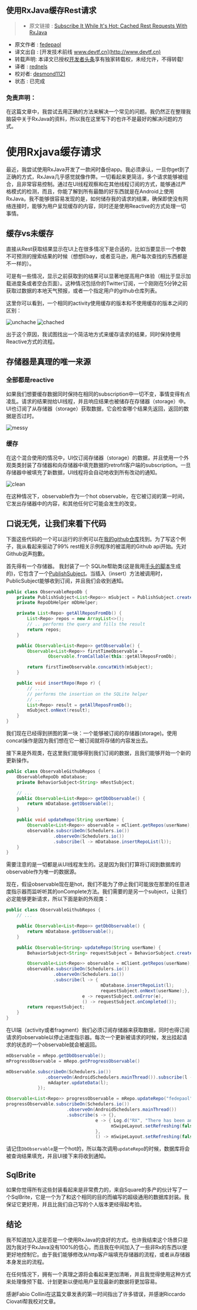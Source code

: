 使用RxJava缓存Rest请求
---

> * 原文链接 : [Subscribe It While It's Hot: Cached Rest Requests With RxJava](http://fedepaol.github.io/blog/2016/01/01/cached-rest-requests-with-rxjava/)
* 原文作者 : [fedepaol](fedepaol.github.io)
* 译文出自 : [开发技术前线 www.devtf.cn](http://www.devtf.cn)
* 转载声明: 本译文已授权[开发者头条](http://toutiao.io/download)享有独家转载权，未经允许，不得转载!
* 译者 : [rednels](https://github.com/rednels) 
* 校对者: [desmond1121](https://github.com/desmond1121)  
* 状态 :  已完成

### 免责声明：

在这篇文章中，我尝试去用正确的方法来解决一个常见的问题。我仍然正在整理我脑袋中关于RxJava的资料，所以我在这里写下的也许不是最好的解决问题的方式。

# 使用Rxjava缓存请求

最近，我尝试使用RxJava开发了一款闲时备份app。我必须承认，一旦你get到了正确的方式，RxJava几乎感觉就像作弊。一切看起来更简洁，多个请求能够被组合，且非常容易控制。通过在UI线程观察和在其他线程订阅的方式，能够通过严格模式的检测，而且，你能了解到所有最酷的好东西就是在Android上使用RxJava。我不能够很容易发现的是，如何储存我的请求的结果，确保即使没有网络连接时，能够为用户呈现缓存的内容，同时还是使用Reactive的方式处理一切事情。

## 缓存vs未缓存

直接从Rest获取结果显示在UI上在很多情况下是合适的，比如当要显示一个参数不可预测的搜索结果的时候（想想Ebay，或者亚马逊，用户每次查找的东西都是不一样的）。

可是有一些情况，显示之前获取到的结果可以显著地提高用户体验（相比于显示加载进度条或者空白页面）。这种情况包括你的Twitter订阅，一个刚刚在5分钟之前获取过数据的本地天气预报，或者一个指定用户的github仓库列表。

这里你可以看到，一个相同的activity使用缓存的版本和不使用缓存的版本之间的区别：

![unchache](http://fedepaol.github.io/images/uncached.gif) ![chached](http://fedepaol.github.io/images/cached.gif)

出于这个原因，我试图找出一个简洁地方式来缓存请求的结果，同时保持使用Reactive方式的流程。

## 存储器是真理的唯一来源

### 全部都是reactive

如果我们想要缓存数据同时保持在相同的subscription中一切不变，事情变得有点凌乱。请求的结果抛给UI线程，并且响应结果也被储存在存储器（storage）中。UI也订阅了从存储器（storage）获取数据，它会检查哪个结果先返回，返回的数据是否过时。

![messy](http://fedepaol.github.io/images/messy.jpg)

### 缓存

在这个混合使用的情况中，UI仅订阅存储器（storage）的数据，并且使用一个外观类类封装了存储器和向存储器中填充数据的retrofit客户端的subscription。一旦存储器中被填充了新数据，UI线程将会自动地收到所有改动的通知。

![clean](http://fedepaol.github.io/images/clean.jpg)

在这种情况下，observable作为一个hot observable，在它被订阅的第一时间，它发出存储器中的内容，和其他任何它可能会发生的改变。

## 口说无凭，让我们来看下代码

下面这些代码的一个可以运行的示例可以在[我的github仓库](https://github.com/fedepaol/RxRestSample)找到。为了写这个例子，我从看起来驱动了99% rest相关示例程序的被滥用的Github api开始。先对Github说声抱歉。

首先得有一个存储器。 我封装了一个 SQLite帮助类(这是我用[手头的脚本](https://github.com/fedepaol/Android-sql-lite-helper)生成的)，它包含了一个[PublishSubject](http://reactivex.io/RxJava/javadoc/rx/subjects/PublishSubject.html)。当插入（insert）方法被调用时，PublicSubject能够收到订阅，并且我们会收到通知。

```java
public class ObservableRepoDb {
    private PublishSubject<List<Repo>> mSubject = PublishSubject.create();
    private RepoDbHelper mDbHelper;

    private List<Repo> getAllReposFromDb() {
        List<Repo> repos = new ArrayList<>();
        // .. performs the query and fills the result
        return repos;
    }

    public Observable<List<Repo>> getObservable() {
        Observable<List<Repo>> firstTimeObservable =
                Observable.fromCallable(this::getAllReposFromDb);

        return firstTimeObservable.concatWith(mSubject);
    }

    public void insertRepo(Repo r) {
        // ...
        // performs the insertion on the SQLite helper
        // ...
        List<Repo> result = getAllReposFromDb();
        mSubject.onNext(result);
    }
}

```

我们现在已经得到拼图的第一块：一个能够被订阅的存储器(storage)。使用concat操作是因为我们想在它一被订阅就将存储的内容发出去。

接下来是外观类，在这里我们能够得到我们订阅的数据，且我们能够开始一个新的更新操作。

```java
public class ObservableGithubRepos {
    ObservableRepoDb mDatabase;
    private BehaviorSubject<String> mRestSubject;

    // ...
    public Observable<List<Repo>> getDbObservable() {
        return mDatabase.getObservable();
    }

    public void updateRepo(String userName) {
        Observable<List<Repo>> observable = mClient.getRepos(userName);
        observable.subscribeOn(Schedulers.io())
                  .observeOn(Schedulers.io())
                  .subscribe(l -> mDatabase.insertRepoList(l));
    }
}
```

需要注意的是一切都是从UI线程发生的。这是因为我们打算将订阅到数据库的observable作为唯一的数据源。

现在，假设observable现在是hot，我们不能为了停止我们可能放在那里的任意进度指示器而监听听其的onComplete方法。我们需要的是另一个subject，让我们必定能够更新请求，所以下面是新的外观类：

```java
public class ObservableGithubRepos {
    // ...

    public Observable<List<Repo>> getDbObservable() {
        return mDatabase.getObservable();
    }

    public Observable<String> updateRepo(String userName) {
        BehaviorSubject<String> requestSubject = BehaviorSubject.create();

        Observable<List<Repo>> observable = mClient.getRepos(userName);
        observable.subscribeOn(Schedulers.io())
                  .observeOn(Schedulers.io())
                  .subscribe(l -> {
                                    mDatabase.insertRepoList(l);
                                    requestSubject.onNext(userName);},
                             e -> requestSubject.onError(e),
                             () -> requestSubject.onCompleted());
        return requestSubject;
    }
}
```

在UI端（activity或者fragment）我们必须订阅存储器来获取数据，同时也得订阅请求的observable以停止进度指示器。每次一个更新被请求的时候，发出挂起请求的状态的一个observable就会被返回。

```java
mObservable = mRepo.getDbObservable();
mProgressObservable = mRepo.getProgressObservable()

mObservable.subscribeOn(Schedulers.io())
               .observeOn(AndroidSchedulers.mainThread()).subscribe(l -> {
                mAdapter.updateData(l);
            });

Observable<List<Repo>> progressObservable = mRepo.updateRepo("fedepaol");
progressObservable.subscribeOn(Schedulers.io())
                       .observeOn(AndroidSchedulers.mainThread())
                       .subscribe(s -> {},
                                  e -> { Log.d("RX", "There has been an error");
                                        mSwipeLayout.setRefreshing(false);
                                  },
                                  () -> mSwipeLayout.setRefreshing(false));
```

请记住`DbObservable`是一个hot的，所以每次调用`updateRepo`的时候，数据库将会被查询结果填充，并且UI接下来将收到通知。

## SqlBrite

如果你觉得所有这些封装看起来是非常费力的，来自Square的多产的伙计写了一个SqlBrite，它是一个为了和这个相同的目的而编写的超级通用的数据库封装。我保证它更好用，并且比我们自己写的个人版本更经得起考验。

## 结论

我不知道加入这是否是一个使用RxJava的良好的方式。也许我结束这个场景只是因为我对于RxJava没有100%的信心，而且我在中间加入了一些非Rx的东西以便更好地控制它。由于我们能够修改从http客户端填充存储器的流程，或者从存储器本身发出的流程。

在任何情况下，拥有一个真理之源将会看起来更加清晰，并且我觉得使用这种方式来处理像预下载、计划更新以便给用户呈现最新的数据将更加容易。

感谢Fabio Collini在这篇文章发表的第一时间指出了许多错误，并感谢Riccardo Ciovati帮我校对文章。
